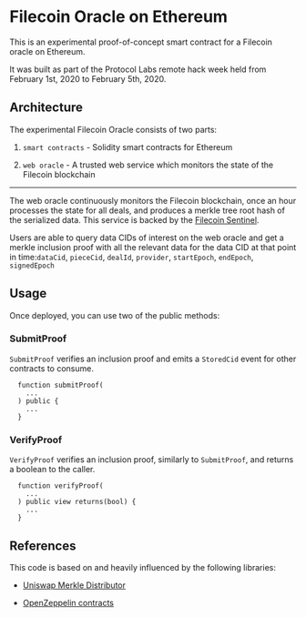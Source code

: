 # Filecoin Oracle on Ethereum

This is an experimental proof-of-concept smart contract for a Filecoin oracle on Ethereum.

It was built as part of the Protocol Labs remote hack week held from February 1st, 2020 to February 5th, 2020.

## Architecture

The experimental Filecoin Oracle consists of two parts:

1. `smart contracts` - Solidity smart contracts for Ethereum

2. `web oracle` - A trusted web service which monitors the state of the Filecoin blockchain

---

The web oracle continuously monitors the Filecoin blockchain, once an hour processes the state for all deals, and produces a merkle tree root hash of the serialized data. This service is backed by the [Filecoin Sentinel](https://github.com/filecoin-project/sentinel).

Users are able to query data CIDs of interest on the web oracle and get a merkle inclusion proof with all the relevant data for the data CID at that point in time:`dataCid`, `pieceCid`, `dealId`, `provider`, `startEpoch`, `endEpoch`, `signedEpoch`

## Usage

Once deployed, you can use two of the public methods:

### SubmitProof

`SubmitProof` verifies an inclusion proof and emits a `StoredCid` event for other contracts to consume.

```solidity
  function submitProof(
    ...
  ) public {
    ...
  }
```

### VerifyProof

`VerifyProof` verifies an inclusion proof, similarly to `SubmitProof`, and returns a boolean to the caller.

```solidity
  function verifyProof(
    ...
  ) public view returns(bool) {
    ...
  }
```

## References

This code is based on and heavily influenced by the following libraries:

* [Uniswap Merkle Distributor](https://github.com/Uniswap/merkle-distributor)

* [OpenZeppelin contracts](https://github.com/OpenZeppelin/openzeppelin-contracts)
